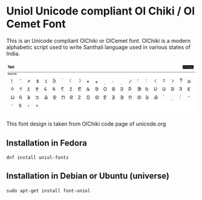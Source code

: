 # Uniol Unicode compliant Ol Chiki / Ol Cemet Font
This is an Unicode compliant OlChiki or OlCemet font.
 OlChiki is a modern alphabetic script used to write Santhali language used in various states of India.

![glyphs-diff](glyphs-diff.png)

This font design is taken from OlChiki code page of unicode.org 
## Installation in Fedora
~~~
dnf install uniol-fonts 
~~~
## Installation in Debian or Ubuntu (universe)
~~~
sudo apt-get install font-uniol
~~~
